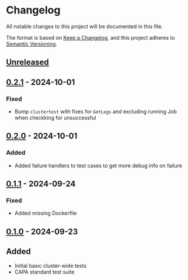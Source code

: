 # Changelog

All notable changes to this project will be documented in this file.

The format is based on [Keep a Changelog](https://keepachangelog.com/en/1.0.0/),
and this project adheres to [Semantic Versioning](https://semver.org/spec/v2.0.0.html).

## [Unreleased]

## [0.2.1] - 2024-10-01

### Fixed

- Bump `clustertest` with fixes for `GetLogs` and excluding running Job when checkking for unsuccessful

## [0.2.0] - 2024-10-01

### Added

- Added failure handlers to test cases to get more debug info on failure

## [0.1.1] - 2024-09-24

### Fixed

- Added missing Dockerfile

## [0.1.0] - 2024-09-23

## Added

- Initial basic cluster-wide tests
- CAPA standard test suite

[Unreleased]: https://github.com/giantswarm/management-cluster-test-suites/compare/v0.2.1...HEAD
[0.2.1]: https://github.com/giantswarm/management-cluster-test-suites/compare/v0.2.0...v0.2.1
[0.2.0]: https://github.com/giantswarm/management-cluster-test-suites/compare/v0.1.1...v0.2.0
[0.1.1]: https://github.com/giantswarm/management-cluster-test-suites/compare/v0.1.0...v0.1.1
[0.1.0]: https://github.com/giantswarm/management-cluster-test-suites/releases/tag/v0.1.0
